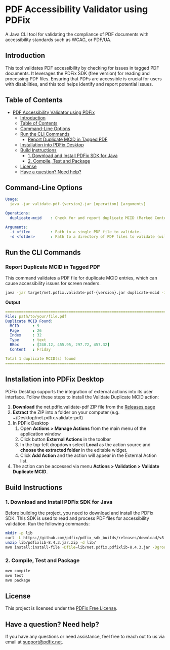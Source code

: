 # PDF Accessibility Validator using PDFix

A Java CLI tool for validating the compliance of PDF documents with accessibility standards such as WCAG, or PDF/UA.

## Introduction

This tool validates PDF accessibility by checking for issues in tagged PDF documents. It leverages the PDFix SDK (free version) for reading and processing PDF files. Ensuring that PDFs are accessible is crucial for users with disabilities, and this tool helps identify and report potential issues.

## Table of Contents

- [PDF Accessibility Validator using PDFix](#pdf-accessibility-validator-using-pdfix)
  - [Introduction](#introduction)
  - [Table of Contents](#table-of-contents)
  - [Command-Line Options](#command-line-options)
  - [Run the CLI Commands](#run-the-cli-commands)
    - [Report Duplicate MCID in Tagged PDF](#report-duplicate-mcid-in-tagged-pdf)
  - [Installation into PDFix Desktop](#installation-into-pdfix-desktop)
  - [Build Instructions](#build-instructions)
    - [1. Download and Install PDFix SDK for Java](#1-download-and-install-pdfix-sdk-for-java)
    - [2. Compile, Test and Package](#2-compile-test-and-package)
  - [License](#license)
  - [Have a question? Need help?](#have-a-question-need-help)


## Command-Line Options

```yml
Usage:
  java -jar validate-pdf-{version}.jar [operation] [arguments]

Operations:
  duplicate-mcid    : Check for and report duplicate MCID (Marked Content Identifier) entries in a tagged PDF.

Arguments:
  -i <file>         : Path to a single PDF file to validate.
  -d <folder>       : Path to a directory of PDF files to validate (will process all PDFs in the folder).
```

## Run the CLI Commands

### Report Duplicate MCID in Tagged PDF

This command validates a PDF file for duplicate MCID entries, which can cause accessibility issues for screen readers.

```bash
java -jar target/net.pdfix.validate-pdf-{version}.jar duplicate-mcid -i "path/to/your/file.pdf"
```

**Output**
```yaml
===============================================================================
File: path/to/your/file.pdf
Duplicate MCID Found:
  MCID      : 9
  Page      : 26
  Index     : 32
  Type      : text
  BBox      : [240.12, 455.95, 297.72, 457.32]
  Content   : Friday

Total 1 duplicate MCID(s) found  
===============================================================================
```

## Installation into PDFix Desktop

PDFix Desktop supports the integration of external actions into its user interface. Follow these steps to install the Validate Duplicate MCID action:

1. **Download** the net.pdfix.validate-pdf ZIP file from the [Releases page](https://github.com/pdfix/action-validate-pdf-pdfix-java/releases/latest)
2. **Extract** the ZIP into a folder on your computer (e.g. ~/Desktop/net.pdfix.validate-pdf)
3. In PDFix Desktop 
   1. Open **Actions > Manage Actions** from the main menu of the application window
   2. Click button **External Actions** in the toolbar
   3. In the top-left dropdown select **Local** as the action source and **choose the extracted folder** in the editable widget.
   4. Click **Add Action** and the action will appear in the External Action list.
4. The action can be accessed via menu **Actions > Validation > Validate Duplicate MCID**.


## Build Instructions

### 1. Download and Install PDFix SDK for Java

Before building the project, you need to download and install the PDFix SDK. This SDK is used to read and process PDF files for accessibility validation. Run the following commands:

```bash
mkdir -p lib
curl -L https://github.com/pdfix/pdfix_sdk_builds/releases/download/v8.4.3/java8-net.pdfix.pdfixlib-8.4.3.jar.zip -o lib/pdfixlib-8.4.3.jar.zip
unzip lib/pdfixlib-8.4.3.jar.zip -d lib/
mvn install:install-file -Dfile=lib/net.pdfix.pdfixlib-8.4.3.jar -DgroupId=net.pdfix -DartifactId=net.pdfix.pdfixlib -Dversion=8.4.3 -Dpackaging=jar
```

### 2. Compile, Test and Package

```bash
mvn compile
mvn test
mvn package
```

## License

This project is licensed under the [PDFix Free License](https://pdfix.net/terms/).

## Have a question? Need help?

If you have any questions or need assistance, feel free to reach out to us via email at [support@pdfix.net](mailto:support@pdfix.net).

